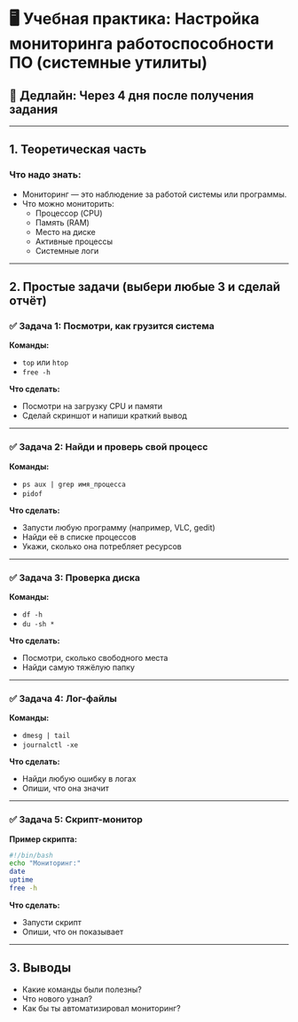 # 🖥️ Учебная практика: Настройка мониторинга работоспособности ПО (системные утилиты)

## 📆 Дедлайн: Через 4 дня после получения задания

---

## 1. Теоретическая часть

### Что надо знать:

- Мониторинг — это наблюдение за работой системы или программы.
- Что можно мониторить:
  - Процессор (CPU)
  - Память (RAM)
  - Место на диске
  - Активные процессы
  - Системные логи

---

## 2. Простые задачи (выбери любые 3 и сделай отчёт)

### ✅ Задача 1: Посмотри, как грузится система

**Команды:**
- `top` или `htop`
- `free -h`

**Что сделать:**
- Посмотри на загрузку CPU и памяти
- Сделай скриншот и напиши краткий вывод

---

### ✅ Задача 2: Найди и проверь свой процесс

**Команды:**
- `ps aux | grep имя_процесса`
- `pidof`

**Что сделать:**
- Запусти любую программу (например, VLC, gedit)
- Найди её в списке процессов
- Укажи, сколько она потребляет ресурсов

---

### ✅ Задача 3: Проверка диска

**Команды:**
- `df -h`
- `du -sh *`

**Что сделать:**
- Посмотри, сколько свободного места
- Найди самую тяжёлую папку

---

### ✅ Задача 4: Лог-файлы

**Команды:**
- `dmesg | tail`
- `journalctl -xe`

**Что сделать:**
- Найди любую ошибку в логах
- Опиши, что она значит

---

### ✅ Задача 5: Скрипт-монитор

**Пример скрипта:**

```bash
#!/bin/bash
echo "Мониторинг:"
date
uptime
free -h
```

**Что сделать:**
- Запусти скрипт
- Опиши, что он показывает

---

## 3. Выводы

- Какие команды были полезны?
- Что нового узнал?
- Как бы ты автоматизировал мониторинг?
